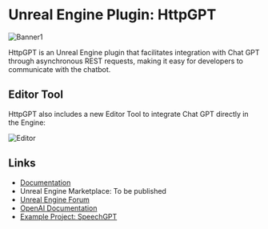 # Unreal Engine Plugin: HttpGPT

![Banner1](https://user-images.githubusercontent.com/77353979/226219720-150abd31-487c-474f-ab14-576ff2efbdde.png)

HttpGPT is an Unreal Engine plugin that facilitates integration with Chat GPT through asynchronous REST requests, making it easy for developers to communicate with the chatbot. 

## Editor Tool
HttpGPT also includes a new Editor Tool to integrate Chat GPT directly in the Engine:

![Editor](https://user-images.githubusercontent.com/77353979/226606703-22f828a4-df71-43b1-b960-5ad100616064.png)

## Links
* [Documentation](https://github.com/lucoiso/UEHttpGPT/wiki)
* Unreal Engine Marketplace: To be published
* [Unreal Engine Forum](https://forums.unrealengine.com/t/free-httpgpt-integrate-chatgpt-in-the-engine-via-asynchronous-tasks-rest/765168?u=lucoiso)
* [OpenAI Documentation](https://platform.openai.com/docs/guides/chat)
* [Example Project: SpeechGPT](https://github.com/lucoiso/UESpeechGPT)
